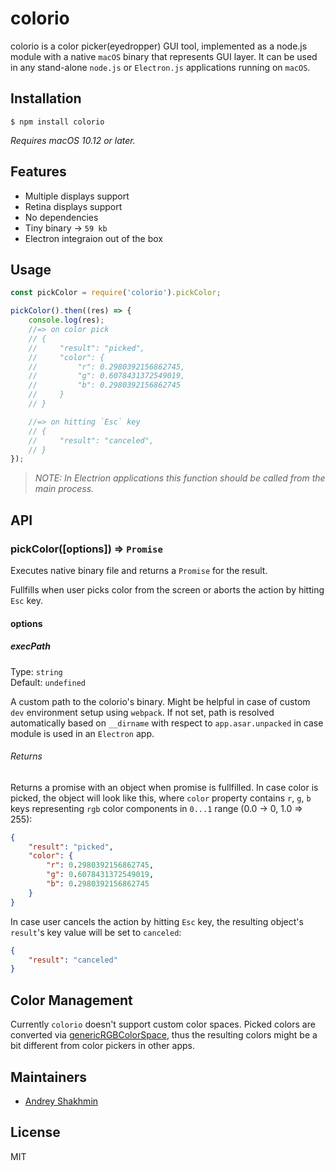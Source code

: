 # colorio

colorio is a color picker(eyedropper) GUI tool, implemented as a node.js module with a native `macOS` binary that represents GUI layer. It can be used in any stand-alone `node.js` or `Electron.js` applications running on `macOS`.

## Installation

```
$ npm install colorio
```

*Requires macOS 10.12 or later.*

## Features

- Multiple displays support
- Retina displays support
- No dependencies
- Tiny binary -> `59 kb`
- Electron integraion out of the box

## Usage

```js
const pickColor = require('colorio').pickColor;

pickColor().then((res) => {
    console.log(res);
    //=> on color pick
    // {
    //     "result": "picked",
    //     "color": {
    //         "r": 0.2980392156862745,
    //         "g": 0.6078431372549019,
    //         "b": 0.2980392156862745
    //     }
    // }    

    //=> on hitting `Esc` key
    // {
    //     "result": "canceled",
    // }    
});
```

> _NOTE: In Electrion applications this function should be called from the main process._

## API

### pickColor([options]) => `Promise`

Executes native binary file and returns a `Promise` for the result.

Fullfills when user picks color from the screen or aborts the action by hitting `Esc` key. 

#### options

##### execPath

Type: `string`<br>
Default: `undefined`

A custom path to the colorio's binary. Might be helpful in case of custom `dev` environment setup using `webpack`. If not set, path is resolved automatically based on `__dirname` with respect to `app.asar.unpacked` in case module is used in an `Electron` app.

###### Returns

Returns a promise with an object when promise is fullfilled. In case color is picked, the object will look like this, where `color` property contains `r`, `g`, `b` keys representing `rgb` color components in `0...1` range (0.0 -> 0, 1.0 => 255):
```json
{
    "result": "picked",
    "color": {
        "r": 0.2980392156862745,
        "g": 0.6078431372549019,
        "b": 0.2980392156862745
    }
}  
```

In case user cancels the action by hitting `Esc` key, the resulting object's `result`'s key value will be set to `canceled`:
```json
{
    "result": "canceled"
}  
```

## Color Management

Currently `colorio` doesn't support custom color spaces. Picked colors are converted via [genericRGBColorSpace](https://developer.apple.com/documentation/appkit/nscolorspace/1412082-genericrgbcolorspace?language=objc), thus the resulting colors might be a bit different from color pickers in other apps.

## Maintainers

- [Andrey Shakhmin](https://github.com/turbobabr)

## License

MIT

